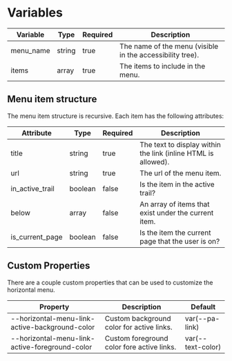# Variables

| Variable        | Type    | Required | Description                                                                                       |
|-----------------|---------|----------|---------------------------------------------------------------------------------------------------|
| menu_name       | string  | true     | The name of the menu (visible in the accessibility tree).                                         |
| items           | array   | true     | The items to include in the menu.                                                                 |

## Menu item structure

The menu item structure is recursive. Each item has the following attributes:

| Attribute       | Type    | Required | Description                                                   |
|-----------------|---------|----------|---------------------------------------------------------------|
| title           | string  | true     | The text to display within the link (inline HTML is allowed). | 
| url             | string  | true     | The url of the menu item.                                     |
| in_active_trail | boolean | false    | Is the item in the active trail?                              |
| below           | array   | false    | An array of items that exist under the current item.          |
| is_current_page | boolean | false    | Is the item the current page that the user is on?             |

## Custom Properties
There are a couple custom properties that can be used to customize the horizontal menu.

| Property                                       | Description                                | Default           |
|------------------------------------------------|--------------------------------------------|-------------------|
| --horizontal-menu-link-active-background-color | Custom background color for active links.  | var(--pa-link)    |
| --horizontal-menu-link-active-foreground-color | Custom foreground color fore active links. | var(--text-color) |
